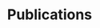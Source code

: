 ---
title: Publications
summary: Various publications, posters and more by the DataPLANT community - have fun browsing the full list of our publications!
icon: tabler:file-like
href: /publications
---